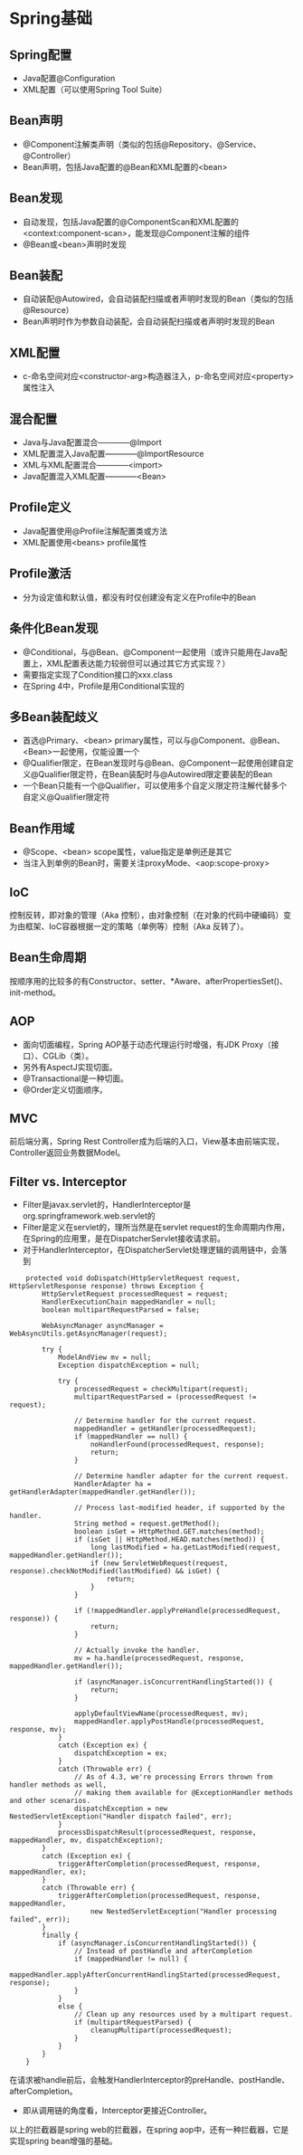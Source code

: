 # Spring基础

## Spring配置
- Java配置@Configuration
- XML配置（可以使用Spring Tool Suite）

## Bean声明
- @Component注解类声明（类似的包括@Repository、@Service、@Controller）
- Bean声明，包括Java配置的@Bean和XML配置的\<bean\>

## Bean发现
- 自动发现，包括Java配置的@ComponentScan和XML配置的\<context:component-scan\>，能发现@Component注解的组件
- @Bean或\<bean\>声明时发现

## Bean装配
- 自动装配@Autowired，会自动装配扫描或者声明时发现的Bean（类似的包括@Resource）
- Bean声明时作为参数自动装配，会自动装配扫描或者声明时发现的Bean

## XML配置
- c-命名空间对应\<constructor-arg\>构造器注入，p-命名空间对应\<property\>属性注入

## 混合配置
- Java与Java配置混合————@Import
- XML配置混入Java配置————@ImportResource
- XML与XML配置混合————\<import\>
- Java配置混入XML配置————\<Bean\>

## Profile定义
- Java配置使用@Profile注解配置类或方法
- XML配置使用\<beans\> profile属性

## Profile激活
- 分为设定值和默认值，都没有时仅创建没有定义在Profile中的Bean

## 条件化Bean发现
- @Conditional，与@Bean、@Component一起使用（或许只能用在Java配置上，XML配置表达能力较弱但可以通过其它方式实现？）
- 需要指定实现了Condition接口的xxx.class
- 在Spring 4中，Profile是用Conditional实现的

## 多Bean装配歧义
- 首选@Primary、\<bean\> primary属性，可以与@Component、@Bean、\<Bean\>一起使用，仅能设置一个
- @Qualifier限定，在Bean发现时与@Bean、@Component一起使用创建自定义@Qualifier限定符，在Bean装配时与@Autowired限定要装配的Bean
- 一个Bean只能有一个@Qualifier，可以使用多个自定义限定符注解代替多个自定义@Qualifier限定符

## Bean作用域
- @Scope、\<bean\> scope属性，value指定是单例还是其它
- 当注入到单例的Bean时，需要关注proxyMode、\<aop:scope-proxy\>

## IoC
控制反转，即对象的管理（Aka 控制），由对象控制（在对象的代码中硬编码）变为由框架、IoC容器根据一定的策略（单例等）控制（Aka 反转了）。

## Bean生命周期
按顺序用的比较多的有Constructor、setter、*Aware、afterPropertiesSet()、init-method。

## AOP
- 面向切面编程，Spring AOP基于动态代理运行时增强，有JDK Proxy（接口）、CGLib（类）。
- 另外有AspectJ实现切面。
- @Transactional是一种切面。
- @Order定义切面顺序。

## MVC
前后端分离，Spring Rest Controller成为后端的入口，View基本由前端实现，Controller返回业务数据Model。

## Filter vs. Interceptor
- Filter是javax.servlet的，HandlerInterceptor是org.springframework.web.servlet的
- Filter是定义在servlet的，理所当然是在servlet request的生命周期内作用，在Spring的应用里，是在DispatcherServlet接收请求前。
- 对于HandlerInterceptor，在DispatcherServlet处理逻辑的调用链中，会落到
```text
	protected void doDispatch(HttpServletRequest request, HttpServletResponse response) throws Exception {
		HttpServletRequest processedRequest = request;
		HandlerExecutionChain mappedHandler = null;
		boolean multipartRequestParsed = false;

		WebAsyncManager asyncManager = WebAsyncUtils.getAsyncManager(request);

		try {
			ModelAndView mv = null;
			Exception dispatchException = null;

			try {
				processedRequest = checkMultipart(request);
				multipartRequestParsed = (processedRequest != request);

				// Determine handler for the current request.
				mappedHandler = getHandler(processedRequest);
				if (mappedHandler == null) {
					noHandlerFound(processedRequest, response);
					return;
				}

				// Determine handler adapter for the current request.
				HandlerAdapter ha = getHandlerAdapter(mappedHandler.getHandler());

				// Process last-modified header, if supported by the handler.
				String method = request.getMethod();
				boolean isGet = HttpMethod.GET.matches(method);
				if (isGet || HttpMethod.HEAD.matches(method)) {
					long lastModified = ha.getLastModified(request, mappedHandler.getHandler());
					if (new ServletWebRequest(request, response).checkNotModified(lastModified) && isGet) {
						return;
					}
				}

				if (!mappedHandler.applyPreHandle(processedRequest, response)) {
					return;
				}

				// Actually invoke the handler.
				mv = ha.handle(processedRequest, response, mappedHandler.getHandler());

				if (asyncManager.isConcurrentHandlingStarted()) {
					return;
				}

				applyDefaultViewName(processedRequest, mv);
				mappedHandler.applyPostHandle(processedRequest, response, mv);
			}
			catch (Exception ex) {
				dispatchException = ex;
			}
			catch (Throwable err) {
				// As of 4.3, we're processing Errors thrown from handler methods as well,
				// making them available for @ExceptionHandler methods and other scenarios.
				dispatchException = new NestedServletException("Handler dispatch failed", err);
			}
			processDispatchResult(processedRequest, response, mappedHandler, mv, dispatchException);
		}
		catch (Exception ex) {
			triggerAfterCompletion(processedRequest, response, mappedHandler, ex);
		}
		catch (Throwable err) {
			triggerAfterCompletion(processedRequest, response, mappedHandler,
					new NestedServletException("Handler processing failed", err));
		}
		finally {
			if (asyncManager.isConcurrentHandlingStarted()) {
				// Instead of postHandle and afterCompletion
				if (mappedHandler != null) {
					mappedHandler.applyAfterConcurrentHandlingStarted(processedRequest, response);
				}
			}
			else {
				// Clean up any resources used by a multipart request.
				if (multipartRequestParsed) {
					cleanupMultipart(processedRequest);
				}
			}
		}
	}
```
在请求被handle前后，会触发HandlerInterceptor的preHandle、postHandle、afterCompletion。
- 即从调用链的角度看，Interceptor更接近Controller。

以上的拦截器是spring web的拦截器，在spring aop中，还有一种拦截器，它是实现spring bean增强的基础。